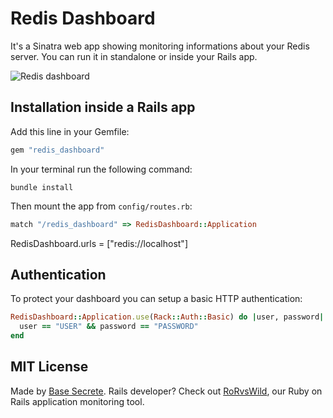 # Redis Dashboard

It's a Sinatra web app showing monitoring informations about your Redis server.
You can run it in standalone or inside your Rails app.

![Redis dashboard](https://github.com/BaseSecrete/redis_dashboard/screenshot.jpg)

## Installation inside a Rails app

Add this line in your Gemfile:
```ruby
gem "redis_dashboard"
```

In your terminal run the following command:
```shell
bundle install
```

Then mount the app from `config/routes.rb`:
```ruby
match "/redis_dashboard" => RedisDashboard::Application
```

RedisDashboard.urls = ["redis://localhost"]

## Authentication

To protect your dashboard you can setup a basic HTTP authentication:

```ruby
RedisDashboard::Application.use(Rack::Auth::Basic) do |user, password|
  user == "USER" && password == "PASSWORD"
end
```

## MIT License

Made by [Base Secrete](basesecrete.com).
Rails developer? Check out [RoRvsWild](rorvswild.com), our Ruby on Rails application monitoring tool.
